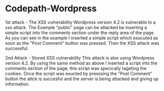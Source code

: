 # Codepath-Wordpress

1st attack - The XSS vulnerability
Wordpress version 4.2 is vulnerable to a xxs attack.
The Example "public" page can be attacked be inserting a simple script into the comments section under the reply area of the page.
As you can see in the example I inserted a simple script which exucuted as soon as the "Post Comment" button was pressed.
Then the XSS attack was successful.

2nd Attack - Stored XSS vulnerability
This attack is also using Wordpress version 4.2. By using the same method as above I inserted a script into the comments section of the page, this script was specically tageting the cookies. Once the script was exucted by presssing the "Post Comment" button the attck is succesful and the server is being attacked and giving up information.
